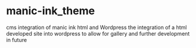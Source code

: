 # manic-ink_theme
cms integration of manic ink html and Wordpress
the integration of a html developed site into wordpress to allow for gallery and further development in future
